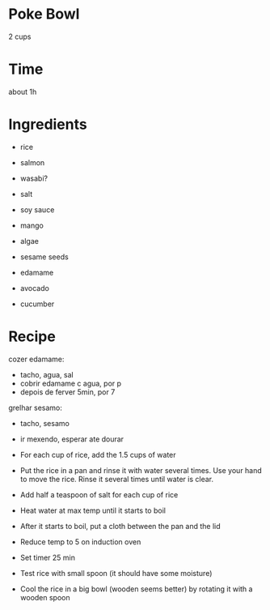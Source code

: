 
# Poke Bowl

2 cups

# Time
about 1h

# Ingredients
- rice
- salmon
- wasabi?
- salt
- soy sauce

- mango
- algae
- sesame seeds
- edamame
- avocado
- cucumber

# Recipe

cozer edamame:
- tacho, agua, sal
- cobrir edamame c agua, por p
- depois de ferver 5min, por 7

grelhar sesamo:
- tacho, sesamo
- ir mexendo, esperar ate dourar

- For each cup of rice, add the 1.5 cups of water
- Put the rice in a pan and rinse it with water several times.
	Use your hand to move the rice. Rinse it several times until water is clear.
- Add half a teaspoon of salt for each cup of rice
- Heat water at max temp until it starts to boil
- After it starts to boil, put a cloth between the pan and the lid
- Reduce temp to 5 on induction oven
- Set timer 25 min
- Test rice with small spoon (it should have some moisture)
- Cool the rice in a big bowl (wooden seems better) by rotating it with a wooden spoon

